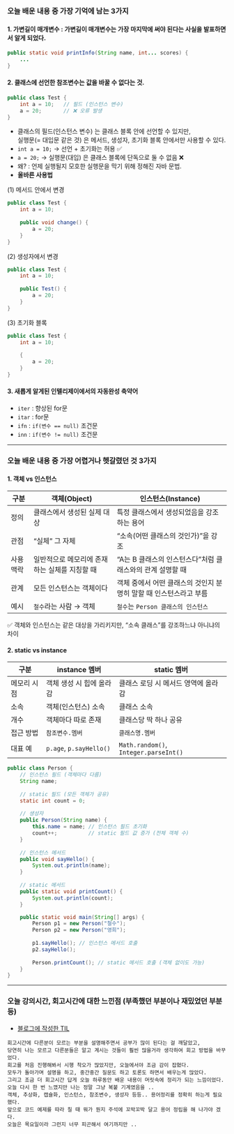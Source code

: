 ### 오늘 배운 내용 중 가장 기억에 남는 3가지

#### 1. 가변길이 매개변수 : 가변길이 매개변수는 가장 마지막에 써야 된다는 사실을 발표하면서 알게 되었다.
```java
public static void printInfo(String name, int... scores) {
    ...
}
```

#### 2. 클래스에 선언한 참조변수는 값을 바꿀 수 없다는 것.
```java
public class Test {
    int a = 10;   // 필드 (인스턴스 변수)
    a = 20;       // ❌ 오류 발생
}
```
- 클래스의 필드(인스턴스 변수) 는 클래스 블록 안에 선언할 수 있지만, <br>
  실행문(= 대입문 같은 것) 은 메서드, 생성자, 초기화 블록 안에서만 사용할 수 있다.
- `int a = 10;` -> 선언 + 초기화는 허용 ✅
- `a = 20;` -> 실행문(대입) 은 클래스 블록에 단독으로 둘 수 없음 ❌
- 왜? : 언제 실행될지 모호한 실행문을 막기 위해 정해진 자바 문법.
- **올바른 사용법**

(1) 메서드 안에서 변경
```java
public class Test {
    int a = 10;
    
    public void change() {
        a = 20;
    }
}
```

(2) 생성자에서 변경

```java
public class Test {
    int a = 10;
    
    public Test() {
        a = 20;
    }
}
```
(3) 초기화 블록
```java
public class Test {
    int a = 10;
    
    {
        a = 20;
    }
}
```

#### 3. 새롭게 알게된 인텔리제이에서의 자동완성 축약어

- `iter` : 향상된 for문
- `itar` : for문
- `ifn`  : `if(변수 == null)` 조건문
- `inn`  : `if(변수 != null)` 조건문


***

### 오늘 배운 내용 중 가장 어렵거나 헷갈렸던 것 3가지

#### 1. 객체 vs 인스턴스

 | 구분 | 객체(Object) | 인스턴스(Instance) |
 |------|--------------|---------------------|
 | 정의 | 클래스에서 생성된 실제 대상 | 특정 클래스에서 생성되었음을 강조하는 용어 |
 | 관점 | “실체” 그 자체 | “소속(어떤 클래스의 것인가)”을 강조 |
 | 사용 맥락 | 일반적으로 메모리에 존재하는 실체를 지칭할 때 | “A는 B 클래스의 인스턴스다”처럼 클래스와의 관계 설명할 때 |
 | 관계 | 모든 인스턴스는 객체이다 | 객체 중에서 어떤 클래스의 것인지 분명히 말할 때 인스턴스라고 부름 |
 | 예시 | `철수`라는 사람 → 객체 | `철수`는 `Person 클래스의 인스턴스` |

✅ 객체와 인스턴스는 같은 대상을 가리키지만, “소속 클래스”를 강조하느냐 아니냐의 차이

#### 2. static vs instance
| 구분     | instance 멤버             | static 멤버                             |
| ------ |-------------------------| ------------------------------------- |
| 메모리 시점 | 객체 생성 시 힙에 올라감          | 클래스 로딩 시 메서드 영역에 올라감                  |
| 소속     | 객체(인스턴스) 소속             | 클래스 소속                                |
| 개수     | 객체마다 따로 존재              | 클래스당 딱 하나 공유                          |
| 접근 방법  | `참조변수.멤버`               | `클래스명.멤버`                             |
| 대표 예   | `p.age`, `p.sayHello()` | `Math.random()`, `Integer.parseInt()` |

```java
public class Person {
    // 인스턴스 필드 (객체마다 다름)
    String name;
    
    // static 필드 (모든 객체가 공유)
    static int count = 0;
    
    // 생성자
    public Person(String name) {
        this.name = name; // 인스턴스 필드 초기화
        count++;          // static 필드 값 증가 (전체 객체 수)
    }
    
    // 인스턴스 메서드
    public void sayHello() {
        System.out.println(name);
    }
    
    // static 메서드
    public static void printCount() {
        System.out.println(count);
    }

    public static void main(String[] args) {
        Person p1 = new Person("철수");
        Person p2 = new Person("영희");
        
        p1.sayHello(); // 인스턴스 메서드 호출
        p2.sayHello(); 
        
        Person.printCount(); // static 메서드 호출 (객체 없이도 가능)
    }
}
```

***
   
### 오늘 강의시간, 회고시간에 대한 느낀점 (부족했던 부분이나 재밌었던 부분 등)

- [블로그에 작성한 TIL](https://velog.io/@daheenamic/멋쟁이사자처럼-TIL-Java-다중배열)

```text
회고시간에 다른분이 모르는 부분을 설명해주면서 공부가 많이 된다는 걸 깨달았고,
당연히 나는 모르고 다른분들은 알고 계시는 것들이 훨씬 많을거라 생각하여 회고 방법을 바꾸었다.
회고를 처음 진행해봐서 시행 착오가 많았지만, 오늘에서야 조금 감이 잡혔다.
모두가 돌아가며 설명을 하고, 중간중간 질문도 하고 토론도 하면서 배우는게 많았다.
그리고 조금 더 회고시간 답게 오늘 하루동안 배운 내용이 머릿속에 정리가 되는 느낌이었다.
오늘 다시 한 번 느꼈지만 나는 정말 그냥 복붙 기계였음을 ..
객체, 추상화, 캡슐화, 인스턴스, 참조변수, 생성자 등등.. 용어정리를 정확히 하는게 필요했다.
앞으로 코드 예제를 따라 칠 때 뭐가 뭔지 주석에 꼬박꼬박 달고 용어 정립을 해 나가야 겠다.
오늘은 목요일이라 그런지 너무 피곤해서 여기까지만 ..
```

